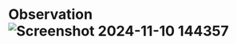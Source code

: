 # Observation ![Screenshot 2024-11-10 144357](https://github.com/user-attachments/assets/6da09d8f-9266-4cb6-8dc3-4185a3a44233)
